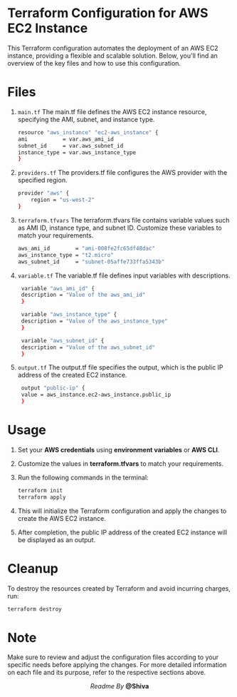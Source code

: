 # Terraform Configuration for AWS EC2 Instance
This Terraform configuration automates the deployment of an AWS EC2 instance, providing a flexible and scalable solution. Below, you'll find an overview of the key files and how to use this configuration.
# Files

1. `main.tf`
    The main.tf file defines the AWS EC2 instance resource, specifying the AMI, subnet, and instance type.
    ```bash
    resource "aws_instance" "ec2-aws_instance" {
    ami           = var.aws_ami_id
    subnet_id     = var.aws_subnet_id
    instance_type = var.aws_instance_type
    }
    ```
2. `providers.tf`
The providers.tf file configures the AWS provider with the specified region.

    ```bash
    provider "aws" {
        region = "us-west-2"
    }
    ```
3. `terraform.tfvars`
   The terraform.tfvars file contains variable values such as AMI ID, instance type, and subnet ID. Customize these variables to match your requirements.
    ```bash
    aws_ami_id        = "ami-008fe2fc65df48dac"
    aws_instance_type = "t2.micro"
    aws_subnet_id     = "subnet-05affe733ffa5343b"
    ```
4. `variable.tf`
   The variable.tf file defines input variables with descriptions.
   ```bash
    variable "aws_ami_id" {
    description = "Value of the aws_ami_id"
    }

    variable "aws_instance_type" {
    description = "Value of the aws_instance_type"
    }

    variable "aws_subnet_id" {
    description = "Value of the aws_subnet_id"
    }
   ```
5. `output.tf`
   The output.tf file specifies the output, which is the public IP address of the created EC2 instance.
   ```bash
    output "public-ip" {
    value = aws_instance.ec2-aws_instance.public_ip
    }
   ```
# Usage
1. Set your **AWS credentials** using **environment variables** or **AWS CLI**.
2. Customize the values in **terraform.tfvars** to match your requirements.
3. Run the following commands in the terminal:
    ```bash
    terraform init
    terraform apply
    ```

4. This will initialize the Terraform configuration and apply the changes to create the AWS EC2 instance.

5. After completion, the public IP address of the created EC2 instance will be displayed as an output.

# Cleanup
To destroy the resources created by Terraform and avoid incurring charges, run:

```bash
terraform destroy
```

# Note
Make sure to review and adjust the configuration files according to your specific needs before applying the changes. For more detailed information on each file and its purpose, refer to the respective sections above.

<p style= text-align:center;><i>Readme By</i> <strong>@Shiva</strong></p>

